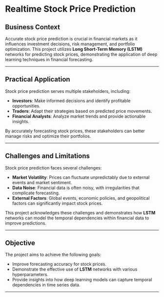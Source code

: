 # **Realtime Stock Price Prediction**

## **Business Context**

Accurate stock price prediction is crucial in financial markets as it influences investment decisions, risk management, and portfolio optimization. This project utilizes **Long Short-Term Memory (LSTM)** networks for predicting stock prices, demonstrating the application of deep learning techniques in financial forecasting.

---

## **Practical Application**

Stock price prediction serves multiple stakeholders, including:

- **Investors**: Make informed decisions and identify profitable opportunities.
- **Traders**: Adapt their strategies based on predicted price movements.
- **Financial Analysts**: Analyze market trends and provide actionable insights.

By accurately forecasting stock prices, these stakeholders can better manage risks and optimize their portfolios.

---

## **Challenges and Limitations**

Stock price prediction faces several challenges:

- **Market Volatility**: Prices can fluctuate unpredictably due to external events and market sentiment.
- **Data Noise**: Financial data is often noisy, with irregularities that complicate forecasting.
- **External Factors**: Global events, economic policies, and geopolitical factors can significantly impact stock prices.

This project acknowledges these challenges and demonstrates how **LSTM** networks can model the temporal dependencies within financial data to improve predictions.

---

## **Objective**

The project aims to achieve the following goals:

- Improve forecasting accuracy for stock prices.
- Demonstrate the effective use of **LSTM** networks with various hyperparameters.
- Provide insights into how deep learning models can capture temporal dependencies in time series data.

---


